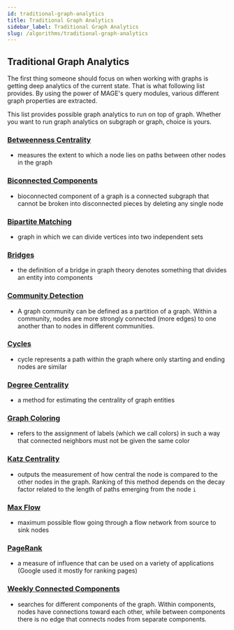 ```yaml
---
id: traditional-graph-analytics
title: Traditional Graph Analytics
sidebar_label: Traditional Graph Analytics
slug: /algorithms/traditional-graph-analytics
---
```


## Traditional Graph Analytics

The first thing someone should focus on when working with graphs is getting deep analytics of the current state. That is what following list provides.
By using the power of MAGE's query modules, various different graph properties are extracted. 

This list provides possible graph analytics to run on top of graph. Whether you want to run graph analytics on
subgraph or graph, choice is yours.

### [Betweenness Centrality](/mage/query-modules/cpp/betweenness-centrality)
* measures the extent to which a node lies on paths between other nodes in the graph

### [Biconnected Components](/mage/query-modules/cpp/biconnected-components)
*  bioconnected component of a graph is a connected subgraph that cannot be broken into disconnected pieces by deleting any single node

### [Bipartite Matching](/mage/query-modules/cpp/bipartite-matching)
* graph in which we can divide vertices into two independent sets

### [Bridges](/mage/query-modules/cpp/bridges)
* the definition of a bridge in graph theory denotes something that divides an entity into components

### [Community Detection](/mage/query-modules/cpp/community-detection)
* A graph community can be defined as a partition of a graph. Within a community, nodes are more strongly connected (more edges) to one another than to nodes in different communities.

### [Cycles](/mage/query-modules/cpp/cycles)
* cycle represents a path within the graph where only starting and ending nodes are similar

### [Degree Centrality](/mage/query-modules/cpp/degree-centrality)
* a method for estimating the centrality of graph entities

### [Graph Coloring](/mage/query-modules/python/graph-coloring)
* refers to the assignment of labels (which we call colors) in such a way that connected neighbors must not be given the same color

### [Katz Centrality](/mage/query-modules/cpp/katz-centrality)
* outputs the measurement of how central the node is compared to the other nodes in the graph. Ranking of this method depends on the decay factor related to the length of paths emerging from the node `i`

### [Max Flow](/mage/query-modules/python/max-flow)
* maximum possible flow going through a flow network from source to sink nodes

### [PageRank](/mage/query-modules/cpp/pagerank)
* a measure of influence that can be used on a variety of applications (Google used it mostly  for ranking pages)

### [Weekly Connected Components](/mage/query-modules/cpp/weakly-connected-components)
* searches for different components of the graph. Within components, nodes have connections toward each other, while between components there is no edge that connects nodes from separate components.

